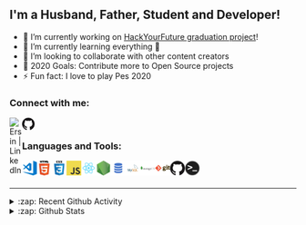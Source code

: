 ## I'm a Husband, Father, Student and Developer!

- 🔭 I’m currently working on [HackYourFuture graduation project](https://github.com/livetoworldlife/project_bluedot_location)!
- 🌱 I’m currently learning everything 🤣
- 👯 I’m looking to collaborate with other content creators
- 🥅 2020 Goals: Contribute more to Open Source projects
- ⚡ Fun fact: I love to play Pes 2020



### Connect with me:

[<img align="left" alt="Ersin | LinkedIn" width="22px" src="https://cdn.jsdelivr.net/npm/simple-icons@v3/icons/linkedin.svg" />](www.linkedin.com/in/ersin-sen-198b94195)
[<img align="left" alt="Ersin | Github" width="22px" src="https://raw.githubusercontent.com/github/explore/78df643247d429f6cc873026c0622819ad797942/topics/github/github.png" />](https://github.com/livetoworldlife)
<br />

### Languages and Tools:

<img align="left" alt="Visual Studio Code" width="26px" src="https://raw.githubusercontent.com/github/explore/80688e429a7d4ef2fca1e82350fe8e3517d3494d/topics/visual-studio-code/visual-studio-code.png" />
<img align="left" alt="HTML5" width="26px" src="https://raw.githubusercontent.com/github/explore/80688e429a7d4ef2fca1e82350fe8e3517d3494d/topics/html/html.png" />
<img align="left" alt="CSS3" width="26px" src="https://raw.githubusercontent.com/github/explore/80688e429a7d4ef2fca1e82350fe8e3517d3494d/topics/css/css.png" /><img align="left" alt="JavaScript" width="26px" src="https://raw.githubusercontent.com/github/explore/80688e429a7d4ef2fca1e82350fe8e3517d3494d/topics/javascript/javascript.png" />
<img align="left" alt="React" width="26px" src="https://raw.githubusercontent.com/github/explore/80688e429a7d4ef2fca1e82350fe8e3517d3494d/topics/react/react.png" />
<img align="left" alt="Node.js" width="26px" src="https://raw.githubusercontent.com/github/explore/80688e429a7d4ef2fca1e82350fe8e3517d3494d/topics/nodejs/nodejs.png" /><img align="left" alt="SQL" width="26px" src="https://raw.githubusercontent.com/github/explore/80688e429a7d4ef2fca1e82350fe8e3517d3494d/topics/sql/sql.png" /><img align="left" alt="MySQL" width="26px" src="https://raw.githubusercontent.com/github/explore/80688e429a7d4ef2fca1e82350fe8e3517d3494d/topics/mysql/mysql.png" /><img align="left" alt="MongoDB" width="26px" src="https://raw.githubusercontent.com/github/explore/80688e429a7d4ef2fca1e82350fe8e3517d3494d/topics/mongodb/mongodb.png" /><img align="left" alt="Git" width="26px" src="https://raw.githubusercontent.com/github/explore/80688e429a7d4ef2fca1e82350fe8e3517d3494d/topics/git/git.png" /><img align="left" alt="GitHub" width="26px" src="https://raw.githubusercontent.com/github/explore/78df643247d429f6cc873026c0622819ad797942/topics/github/github.png" /><img align="left" alt="Terminal" width="26px" src="https://raw.githubusercontent.com/github/explore/80688e429a7d4ef2fca1e82350fe8e3517d3494d/topics/terminal/terminal.png" />
<br />
<br />

---
<details>
  <summary>:zap: Recent Github Activity</summary>
  
<!--START_SECTION:activity-->
1. ❌ Closed PR [#3](https://github.com/Junior-Codersnl/1-html-assignment/pull/3) in [Junior-Codersnl/1-html-assignment](https://github.com/Junior-Codersnl/1-html-assignment)
2. 💪 Opened PR [#3](https://github.com/Junior-Codersnl/1-html-assignment/pull/3) in [Junior-Codersnl/1-html-assignment](https://github.com/Junior-Codersnl/1-html-assignment)
3. ❌ Closed PR [#2](https://github.com/Junior-Codersnl/1-html-assignment/pull/2) in [Junior-Codersnl/1-html-assignment](https://github.com/Junior-Codersnl/1-html-assignment)
4. 💪 Opened PR [#2](https://github.com/Junior-Codersnl/1-html-assignment/pull/2) in [Junior-Codersnl/1-html-assignment](https://github.com/Junior-Codersnl/1-html-assignment)
5. ❌ Closed PR [#1](https://github.com/livetoworldlife/project_bluedot_location/pull/1) in [livetoworldlife/project_bluedot_location](https://github.com/livetoworldlife/project_bluedot_location)
<!--END_SECTION:activity-->



</details>

<details>
  <summary>:zap: Github Stats</summary>

 
   
[![Ersin's github stats](https://github-readme-stats.livetoworldlife.vercel.app/api?username=livetoworldlife)](https://github.com/anuraghazra/github-readme-stats)
</details>


[linkedin]: (https://www.linkedin.com/in/ersin-sen-198b94195/)

